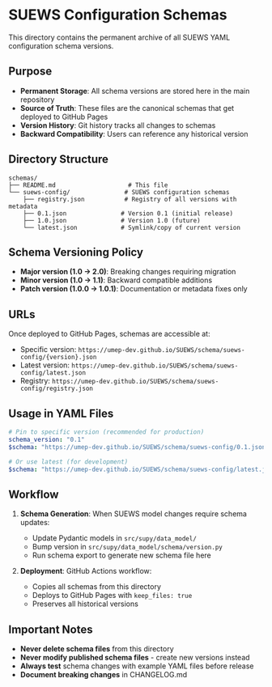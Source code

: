 # SUEWS Configuration Schemas

This directory contains the permanent archive of all SUEWS YAML configuration schema versions.

## Purpose

- **Permanent Storage**: All schema versions are stored here in the main repository
- **Source of Truth**: These files are the canonical schemas that get deployed to GitHub Pages
- **Version History**: Git history tracks all changes to schemas
- **Backward Compatibility**: Users can reference any historical version

## Directory Structure

```
schemas/
├── README.md                    # This file
└── suews-config/               # SUEWS configuration schemas
    ├── registry.json           # Registry of all versions with metadata
    ├── 0.1.json               # Version 0.1 (initial release)
    ├── 1.0.json               # Version 1.0 (future)
    └── latest.json            # Symlink/copy of current version
```

## Schema Versioning Policy

- **Major version (1.0 → 2.0)**: Breaking changes requiring migration
- **Minor version (1.0 → 1.1)**: Backward compatible additions
- **Patch version (1.0.0 → 1.0.1)**: Documentation or metadata fixes only

## URLs

Once deployed to GitHub Pages, schemas are accessible at:

- Specific version: `https://umep-dev.github.io/SUEWS/schema/suews-config/{version}.json`
- Latest version: `https://umep-dev.github.io/SUEWS/schema/suews-config/latest.json`
- Registry: `https://umep-dev.github.io/SUEWS/schema/suews-config/registry.json`

## Usage in YAML Files

```yaml
# Pin to specific version (recommended for production)
schema_version: "0.1"
$schema: "https://umep-dev.github.io/SUEWS/schema/suews-config/0.1.json"

# Or use latest (for development)
$schema: "https://umep-dev.github.io/SUEWS/schema/suews-config/latest.json"
```

## Workflow

1. **Schema Generation**: When SUEWS model changes require schema updates:
   - Update Pydantic models in `src/supy/data_model/`
   - Bump version in `src/supy/data_model/schema/version.py`
   - Run schema export to generate new schema file here

2. **Deployment**: GitHub Actions workflow:
   - Copies all schemas from this directory
   - Deploys to GitHub Pages with `keep_files: true`
   - Preserves all historical versions

## Important Notes

- **Never delete schema files** from this directory
- **Never modify published schema files** - create new versions instead
- **Always test** schema changes with example YAML files before release
- **Document breaking changes** in CHANGELOG.md